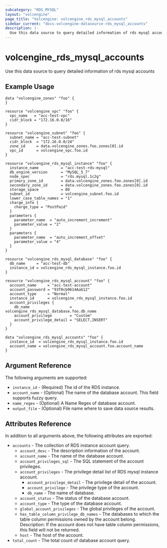 ```yaml
---
subcategory: "RDS_MYSQL"
layout: "volcengine"
page_title: "Volcengine: volcengine_rds_mysql_accounts"
sidebar_current: "docs-volcengine-datasource-rds_mysql_accounts"
description: |-
  Use this data source to query detailed information of rds mysql accounts
---
```

# volcengine_rds_mysql_accounts
Use this data source to query detailed information of rds mysql accounts
## Example Usage
```hcl
data "volcengine_zones" "foo" {
}

resource "volcengine_vpc" "foo" {
  vpc_name   = "acc-test-vpc"
  cidr_block = "172.16.0.0/16"
}

resource "volcengine_subnet" "foo" {
  subnet_name = "acc-test-subnet"
  cidr_block  = "172.16.0.0/24"
  zone_id     = data.volcengine_zones.foo.zones[0].id
  vpc_id      = volcengine_vpc.foo.id
}

resource "volcengine_rds_mysql_instance" "foo" {
  instance_name          = "acc-test-rds-mysql"
  db_engine_version      = "MySQL_5_7"
  node_spec              = "rds.mysql.1c2g"
  primary_zone_id        = data.volcengine_zones.foo.zones[0].id
  secondary_zone_id      = data.volcengine_zones.foo.zones[0].id
  storage_space          = 80
  subnet_id              = volcengine_subnet.foo.id
  lower_case_table_names = "1"
  charge_info {
    charge_type = "PostPaid"
  }
  parameters {
    parameter_name  = "auto_increment_increment"
    parameter_value = "2"
  }
  parameters {
    parameter_name  = "auto_increment_offset"
    parameter_value = "4"
  }
}

resource "volcengine_rds_mysql_database" "foo" {
  db_name     = "acc-test-db"
  instance_id = volcengine_rds_mysql_instance.foo.id
}

resource "volcengine_rds_mysql_account" "foo" {
  account_name     = "acc-test-account"
  account_password = "93f0cb0614Aab12"
  account_type     = "Normal"
  instance_id      = volcengine_rds_mysql_instance.foo.id
  account_privileges {
    db_name                  = volcengine_rds_mysql_database.foo.db_name
    account_privilege        = "Custom"
    account_privilege_detail = "SELECT,INSERT"
  }
}

data "volcengine_rds_mysql_accounts" "foo" {
  instance_id  = volcengine_rds_mysql_instance.foo.id
  account_name = volcengine_rds_mysql_account.foo.account_name
}
```
## Argument Reference
The following arguments are supported:
* `instance_id` - (Required) The id of the RDS instance.
* `account_name` - (Optional) The name of the database account. This field supports fuzzy query.
* `name_regex` - (Optional) A Name Regex of database account.
* `output_file` - (Optional) File name where to save data source results.

## Attributes Reference
In addition to all arguments above, the following attributes are exported:
* `accounts` - The collection of RDS instance account query.
    * `account_desc` - The description information of the account.
    * `account_name` - The name of the database account.
    * `account_privileges_sql` - The SQL statement of the account privileges.
    * `account_privileges` - The privilege detail list of RDS mysql instance account.
        * `account_privilege_detail` - The privilege detail of the account.
        * `account_privilege` - The privilege type of the account.
        * `db_name` - The name of database.
    * `account_status` - The status of the database account.
    * `account_type` - The type of the database account.
    * `global_account_privileges` - The global privileges of the account.
    * `has_table_column_privilege_db_names` - The databases to which the table column permissions owned by the account belong. Description: If the account does not have table column permissions, this field will not be returned.
    * `host` - The host of the account.
* `total_count` - The total count of database account query.


